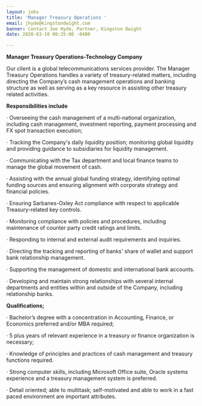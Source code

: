 ```yaml
---
layout: jobs
title: 'Manager Treasury Operations '
email: jhyde@kingstondwight.com
banner: Contact Joe Hyde, Partner, Kingston Dwight
date: 2020-03-10 00:25:00 -0400

---
```

**Manager Treasury Operations-Technology Company**

Our client is a global telecommunications services provider. The Manager Treasury Operations handles a variety of treasury-related matters, including directing the Company’s cash management operations and banking structure as well as serving as a key resource in assisting other treasury related activities.

**Responsibilities include**

· Overseeing the cash management of a multi-national organization, including cash management, investment reporting, payment processing and FX spot transaction execution;

· Tracking the Company's daily liquidity position; monitoring global liquidity and providing guidance to subsidiaries for liquidity management.

· Communicating with the Tax department and local finance teams to manage the global movement of cash.

· Assisting with the annual global funding strategy, identifying optimal funding sources and ensuring alignment with corporate strategy and financial policies.

· Ensuring Sarbanes-Oxley Act compliance with respect to applicable Treasury-related key controls.

· Monitoring compliance with policies and procedures, including maintenance of counter party credit ratings and limits.

· Responding to internal and external audit requirements and inquiries.

· Directing the tracking and reporting of banks' share of wallet and support bank relationship management.

· Supporting the management of domestic and international bank accounts.

· Developing and maintain strong relationships with several internal departments and entities within and outside of the Company, including relationship banks.

**Qualifications;**

· Bachelor’s degree with a concentration in Accounting, Finance, or Economics preferred and/or MBA required;

· 5 plus years of relevant experience in a treasury or finance organization is necessary;

· Knowledge of principles and practices of cash management and treasury functions required.

· Strong computer skills, including Microsoft Office suite, Oracle systems experience and a treasury management system is preferred.

· Detail oriented; able to multitask; self-motivated and able to work in a fast paced environment are important attributes.